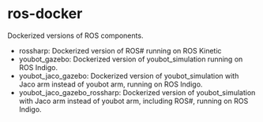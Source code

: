 # ros-docker
Dockerized versions of ROS components.

* rossharp: Dockerized version of ROS# running on ROS Kinetic
* youbot_gazebo: Dockerized version of youbot_simulation running on ROS Indigo.
* youbot_jaco_gazebo: Dockerized version of youbot_simulation with Jaco arm instead of youbot arm, running on ROS Indigo.
* youbot_jaco_gazebo_rossharp: Dockerized version of youbot_simulation with Jaco arm instead of youbot arm, including ROS#, running on ROS Indigo.